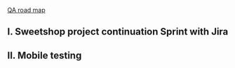 
[QA road map](https://roadmap.sh/qa)

## I. Sweetshop project continuation Sprint with Jira

## II. Mobile testing


